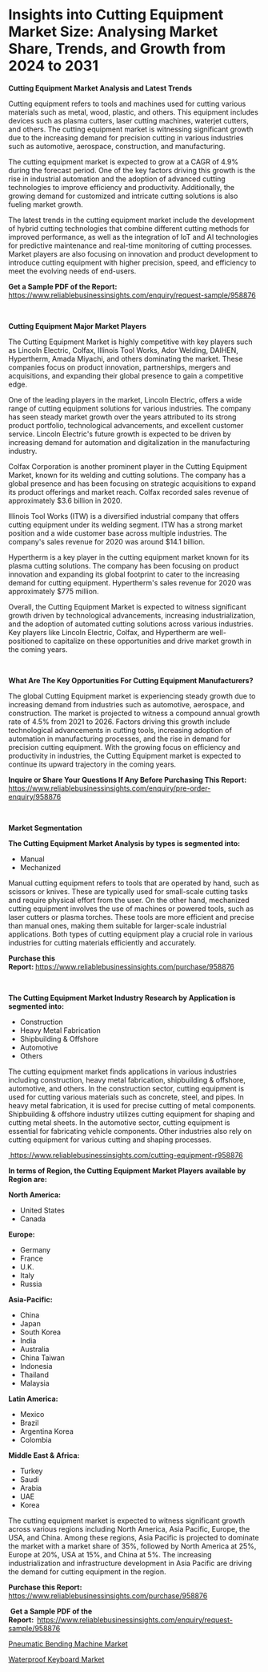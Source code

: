 <p><h1>Insights into Cutting Equipment Market Size: Analysing Market Share, Trends, and Growth from 2024 to 2031</h1></p><p><strong>Cutting Equipment Market Analysis and Latest Trends</strong></p>
<p><p>Cutting equipment refers to tools and machines used for cutting various materials such as metal, wood, plastic, and others. This equipment includes devices such as plasma cutters, laser cutting machines, waterjet cutters, and others. The cutting equipment market is witnessing significant growth due to the increasing demand for precision cutting in various industries such as automotive, aerospace, construction, and manufacturing.</p><p>The cutting equipment market is expected to grow at a CAGR of 4.9% during the forecast period. One of the key factors driving this growth is the rise in industrial automation and the adoption of advanced cutting technologies to improve efficiency and productivity. Additionally, the growing demand for customized and intricate cutting solutions is also fueling market growth.</p><p>The latest trends in the cutting equipment market include the development of hybrid cutting technologies that combine different cutting methods for improved performance, as well as the integration of IoT and AI technologies for predictive maintenance and real-time monitoring of cutting processes. Market players are also focusing on innovation and product development to introduce cutting equipment with higher precision, speed, and efficiency to meet the evolving needs of end-users.</p></p>
<p><strong>Get a Sample PDF of the Report:&nbsp;</strong> <a href="https://www.reliablebusinessinsights.com/enquiry/request-sample/958876">https://www.reliablebusinessinsights.com/enquiry/request-sample/958876</a></p>
<p>&nbsp;</p>
<p><strong>Cutting Equipment Major Market Players</strong></p>
<p><p>The Cutting Equipment Market is highly competitive with key players such as Lincoln Electric, Colfax, Illinois Tool Works, Ador Welding, DAIHEN, Hypertherm, Amada Miyachi, and others dominating the market. These companies focus on product innovation, partnerships, mergers and acquisitions, and expanding their global presence to gain a competitive edge. </p><p>One of the leading players in the market, Lincoln Electric, offers a wide range of cutting equipment solutions for various industries. The company has seen steady market growth over the years attributed to its strong product portfolio, technological advancements, and excellent customer service. Lincoln Electric's future growth is expected to be driven by increasing demand for automation and digitalization in the manufacturing industry.</p><p>Colfax Corporation is another prominent player in the Cutting Equipment Market, known for its welding and cutting solutions. The company has a global presence and has been focusing on strategic acquisitions to expand its product offerings and market reach. Colfax recorded sales revenue of approximately $3.6 billion in 2020.</p><p>Illinois Tool Works (ITW) is a diversified industrial company that offers cutting equipment under its welding segment. ITW has a strong market position and a wide customer base across multiple industries. The company's sales revenue for 2020 was around $14.1 billion.</p><p>Hypertherm is a key player in the cutting equipment market known for its plasma cutting solutions. The company has been focusing on product innovation and expanding its global footprint to cater to the increasing demand for cutting equipment. Hypertherm's sales revenue for 2020 was approximately $775 million. </p><p>Overall, the Cutting Equipment Market is expected to witness significant growth driven by technological advancements, increasing industrialization, and the adoption of automated cutting solutions across various industries. Key players like Lincoln Electric, Colfax, and Hypertherm are well-positioned to capitalize on these opportunities and drive market growth in the coming years.</p></p>
<p>&nbsp;</p>
<p><strong>What Are The Key Opportunities For Cutting Equipment Manufacturers?</strong></p>
<p><p>The global Cutting Equipment market is experiencing steady growth due to increasing demand from industries such as automotive, aerospace, and construction. The market is projected to witness a compound annual growth rate of 4.5% from 2021 to 2026. Factors driving this growth include technological advancements in cutting tools, increasing adoption of automation in manufacturing processes, and the rise in demand for precision cutting equipment. With the growing focus on efficiency and productivity in industries, the Cutting Equipment market is expected to continue its upward trajectory in the coming years.</p></p>
<p><strong>Inquire or Share Your Questions If Any Before Purchasing This Report:</strong> <a href="https://www.reliablebusinessinsights.com/enquiry/pre-order-enquiry/958876">https://www.reliablebusinessinsights.com/enquiry/pre-order-enquiry/958876</a></p>
<p>&nbsp;</p>
<p><strong>Market Segmentation</strong></p>
<p><strong>The Cutting Equipment Market Analysis by types is segmented into:</strong></p>
<p><ul><li>Manual</li><li>Mechanized</li></ul></p>
<p><p>Manual cutting equipment refers to tools that are operated by hand, such as scissors or knives. These are typically used for small-scale cutting tasks and require physical effort from the user. On the other hand, mechanized cutting equipment involves the use of machines or powered tools, such as laser cutters or plasma torches. These tools are more efficient and precise than manual ones, making them suitable for larger-scale industrial applications. Both types of cutting equipment play a crucial role in various industries for cutting materials efficiently and accurately.</p></p>
<p><strong>Purchase this Report:&nbsp;</strong><a href="https://www.reliablebusinessinsights.com/purchase/958876">https://www.reliablebusinessinsights.com/purchase/958876</a></p>
<p>&nbsp;</p>
<p><strong>The Cutting Equipment Market Industry Research by Application is segmented into:</strong></p>
<p><ul><li>Construction</li><li>Heavy Metal Fabrication</li><li>Shipbuilding & Offshore</li><li>Automotive</li><li>Others</li></ul></p>
<p><p>The cutting equipment market finds applications in various industries including construction, heavy metal fabrication, shipbuilding & offshore, automotive, and others. In the construction sector, cutting equipment is used for cutting various materials such as concrete, steel, and pipes. In heavy metal fabrication, it is used for precise cutting of metal components. Shipbuilding & offshore industry utilizes cutting equipment for shaping and cutting metal sheets. In the automotive sector, cutting equipment is essential for fabricating vehicle components. Other industries also rely on cutting equipment for various cutting and shaping processes.</p></p>
<p><a href="https://www.reliablebusinessinsights.com/cutting-equipment-r958876">&nbsp;https://www.reliablebusinessinsights.com/cutting-equipment-r958876</a></p>
<p><strong>In terms of Region, the Cutting Equipment Market Players available by Region are:</strong></p>
<p>
    <p> <strong> North America: </strong>
        <ul>
            <li>United States</li>
            <li>Canada</li>
        </ul>
        </p> 
    <p> <strong> Europe: </strong>
        <ul>
            <li>Germany</li>
            <li>France</li>
            <li>U.K.</li>
            <li>Italy</li>
            <li>Russia</li>
        </ul>
        </p> 
    <p> <strong> Asia-Pacific: </strong>
        <ul>
            <li>China</li>
            <li>Japan</li>
            <li>South Korea</li>
            <li>India</li>
            <li>Australia</li>
            <li>China Taiwan</li>
            <li>Indonesia</li>
            <li>Thailand</li>
            <li>Malaysia</li>
        </ul>
        </p> 
    <p> <strong> Latin America: </strong>
        <ul>
            <li>Mexico</li>
            <li>Brazil</li>
            <li>Argentina Korea</li>
            <li>Colombia</li>
        </ul>
        </p> 
    <p> <strong> Middle East & Africa: </strong>
        <ul>
            <li>Turkey</li>
            <li>Saudi</li>
            <li>Arabia</li>
            <li>UAE</li>
            <li>Korea</li>
        </ul>
    </p>
    </p>
<p><p>The cutting equipment market is expected to witness significant growth across various regions including North America, Asia Pacific, Europe, the USA, and China. Among these regions, Asia Pacific is projected to dominate the market with a market share of 35%, followed by North America at 25%, Europe at 20%, USA at 15%, and China at 5%. The increasing industrialization and infrastructure development in Asia Pacific are driving the demand for cutting equipment in the region.</p></p>
<p><strong>Purchase this Report: </strong><a href="https://www.reliablebusinessinsights.com/purchase/958876">https://www.reliablebusinessinsights.com/purchase/958876</a></p>
<p>&nbsp;<strong>Get a Sample PDF of the Report:&nbsp;&nbsp;</strong><a href="https://www.reliablebusinessinsights.com/enquiry/request-sample/958876">https://www.reliablebusinessinsights.com/enquiry/request-sample/958876</a></p>
<p><strong></strong></p>
<p><p><a href="https://medium.com/@yvonnecrona/global-pneumatic-bending-machine-market-trends-insights-into-growth-opportunities-and-challenges-2184d0e12567?postPublishedType=initial">Pneumatic Bending Machine Market</a></p><p><a href="https://medium.com/@edwinmurray1960/waterproof-keyboard-market-trends-and-analysis-opportunities-and-challenges-for-future-growth-161c28118479">Waterproof Keyboard Market</a></p></p>